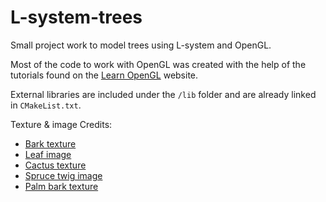 # L-system-trees

Small project work to model trees using L-system and OpenGL.

Most of the code to work with OpenGL was created with the help of the tutorials found on the [Learn OpenGL](https://learnopengl.com/) website.

External libraries are included under the `/lib` folder and are already linked in `CMakeList.txt`.

Texture & image Credits:
- [Bark texture](https://3dtextures.me/tag/bark/)
- [Leaf image](https://texture.ninja/textures/Leaves/4?texture=foliage_91.png)
- [Cactus texture](https://www.texturecan.com/details/257/)
- [Spruce twig image](https://texture.ninja/textures/Leaves/4?texture=foliage_6.png)
- [Palm bark texture](https://polyhaven.com/a/palm_tree_bark)